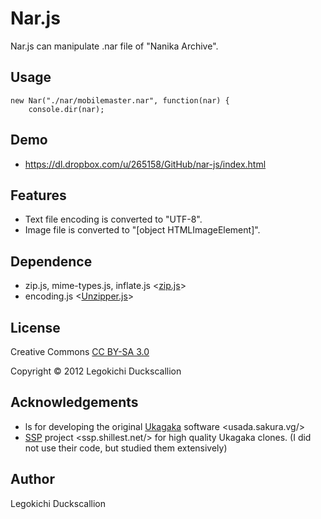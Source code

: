 Nar.js
======================
  Nar.js can manipulate .nar file of "Nanika Archive".

Usage
----------

    new Nar("./nar/mobilemaster.nar", function(nar) {
        console.dir(nar);


Demo
----------
* https://dl.dropbox.com/u/265158/GitHub/nar-js/index.html

Features
----------------
* Text file encoding is converted to "UTF-8".
* Image file is converted to "[object HTMLImageElement]".

Dependence
----------
* zip.js, mime-types.js, inflate.js <[zip.js](http://gildas-lormeau.github.com/zip.js/)>
* encoding.js <[Unzipper.js](https://github.com/polygonplanet/Unzipper.js/tree/master/src)>

License
----------
Creative Commons [CC BY-SA 3.0](http://creativecommons.org/licenses/by-sa/3.0/)

Copyright &copy; 2012 Legokichi Duckscallion

Acknowledgements
----------
* ls for developing the original [Ukagaka](http://usada.sakura.vg/)  software &lt;usada.sakura.vg/&gt;
* [SSP](http://ssp.shillest.net/) project &lt;ssp.shillest.net/&gt; for high quality Ukagaka clones. (I did not use their code, but studied them extensively)

Author
----------
Legokichi Duckscallion